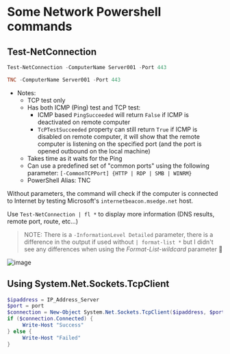 # Some Network Powershell commands

## Test-NetConnection

```powershell
Test-NetConnection -ComputerName Server001 -Port 443

TNC -ComputerName Server001 -Port 443
```

- Notes:
   - TCP test only
   - Has both ICMP (Ping) test and TCP test:
       - ICMP based ```PingSucceeded``` will return ```False``` if ICMP is deactivated on remote computer
       - ```TcPTestSucceeded``` property can still return ```True``` if ICMP is disabled on remote computer, it will show that the remote computer is listening on the specified port (and the port is opened outbound on the local machine)
   - Takes time as it waits for the Ping
   - Can use a predefined set of "common ports" using the following parameter: ```[-CommonTCPPort] {HTTP | RDP | SMB | WINRM}```
   - PowerShell Alias: TNC

Without parameters, the command will check if the computer is connected to Internet by testing Microsoft's ```internetbeacon.msedge.net``` host.

Use ```Test-NetConnection | fl *``` to display more information (DNS results, remote port, route, etc...)

> NOTE: There is a ```-InformationLevel Detailed``` parameter, there is a difference in the output if used without ```| format-list *``` but I didn't see any differences when using the *Format-List-wildcard* parameter :shrug:

![image](https://github.com/SammyKrosoft/How-To---PowerShell-Network-Commands/assets/33433229/67508d5c-f151-44b4-be2e-2d64eee7a8bc)

## Using System.Net.Sockets.TcpClient

```powershell
$ipaddress = IP_Address_Server 
$port = port 
$connection = New-Object System.Net.Sockets.TcpClient($ipaddress, $port)
if ($connection.Connected) {
     Write-Host "Success" 
} else { 
     Write-Host "Failed" 
}
```
